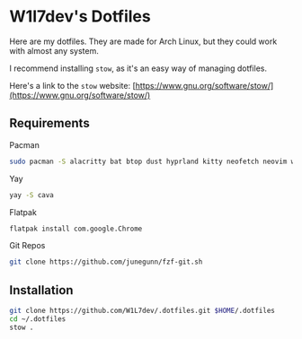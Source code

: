 # W1l7dev's Dotfiles

Here are my dotfiles. They are made for Arch Linux, but they could work with almost any system.

I recommend installing `stow`, as it's an easy way of managing dotfiles.

Here's a link to the `stow` website: [https://www.gnu.org/software/stow/](https://www.gnu.org/software/stow/)

## Requirements

Pacman

```bash
sudo pacman -S alacritty bat btop dust hyprland kitty neofetch neovim waybar wofi nautilus git stow zsh tmux bat eza fd zoxide thefuck flatpak
```

Yay

```bash
yay -S cava
```

Flatpak

```bash
flatpak install com.google.Chrome
```

Git Repos

```bash
git clone https://github.com/junegunn/fzf-git.sh
```

## Installation

```bash
git clone https://github.com/W1L7dev/.dotfiles.git $HOME/.dotfiles
cd ~/.dotfiles
stow .
```
